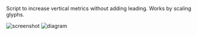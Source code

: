 Script to increase vertical metrics without adding leading. Works by scaling glyphs.

![screenshot](https://github.com/jtanadi/RoboFontScripts/blob/master/scale-a-mucci/Screen%20Shot%202017-09-07%20at%203.37.37%20PM.png)
![diagram](https://github.com/jtanadi/RoboFontScripts/blob/master/scale-a-mucci/scale-a-mucci.gif)
